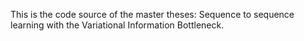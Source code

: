 This is the code source of the master theses: Sequence to sequence learning with the Variational Information Bottleneck. 